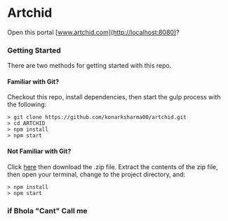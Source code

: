 # Artchid

Open this portal [www.artchid.com](http://localhost:8080)?

### Getting Started

There are two methods for getting started with this repo.

#### Familiar with Git?
Checkout this repo, install dependencies, then start the gulp process with the following:

```
> git clone https://github.com/konarksharma00/artchid.git
> cd ARTCHID
> npm install
> npm start
```

#### Not Familiar with Git?
Click [here](https://github.com/konarksharma00/artchid.git) then download the .zip file.  Extract the contents of the zip file, then open your terminal, change to the project directory, and:

```
> npm install
> npm start
```

### if Bhola "Cant" Call me
